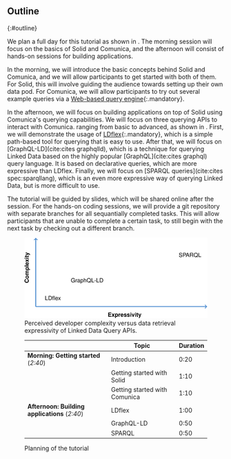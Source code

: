 ## Outline
{:#outline}

We plan a full day for this tutorial as shown in [](#planning).
The morning session will focus on the basics of Solid and Comunica,
and the afternoon will consist of hands-on sessions for building applications.

In the morning, we will introduce the basic concepts behind Solid and Comunica,
and we will allow participants to get started with both of them.
For Solid, this will involve guiding the audience towards
setting up their own data pod.
For Comunica, we will allow participants to try out several example
queries via a [Web-based query engine](http://query.linkeddatafragments.org/){:.mandatory}.

In the afternoon, we will focus on building applications on top of Solid
using Comunica's querying capabilities.
We will focus on three querying APIs to interact with Comunica.
ranging from basic to advanced, as shown in [](#querying-tool-complexity).
First, we will demonstrate the usage of [LDflex](https://github.com/solid/query-ldflex){:.mandatory},
which is a simple path-based tool for querying that is easy to use.
After that, we will focus on [GraphQL-LD](cite:cites graphqlld),
which is a technique for querying Linked Data based on
the highly popular [GraphQL](cite:cites graphql) query language.
It is based on declarative queries, which are more expressive than LDflex.
Finally, we will focus on [SPARQL queries](cite:cites spec:sparqllang),
which is an even more expressive way of querying Linked Data,
but is more difficult to use.

The tutorial will be guided by slides,
which will be shared online after the session.
For the hands-on coding sessions, we will provide
a git repository with separate branches for all sequantially completed tasks.
This will allow participants that are unable to complete a certain task,
to still begin with the next task by checking out a different branch.

<figure id="querying-tool-complexity">
<img src="img/querying-tool-complexity.svg" alt="[Complexity versus expressivity]" />
<figcaption markdown="block">
Perceived developer complexity versus data retrieval expressivity of Linked Data Query APIs.
</figcaption>
</figure>

<figure id="planning" markdown="1" class="table">

|                                               | Topic | Duration |
|-----------------------------------------------|-------|----------|
| **Morning: Getting started** (_2:40_)         | Introduction | 0:20   |
|                                               | Getting started with Solid  | 1:10   |
|                                               | Getting started with Comunica  | 1:10   |
| **Afternoon: Building applications** (_2:40_) | LDflex | 1:00   |
|                                               | GraphQL-LD | 0:50   |
|                                               | SPARQL | 0:50   |

<figcaption markdown="block">
Planning of the tutorial
</figcaption>
</figure>
